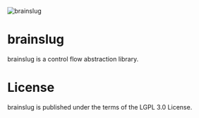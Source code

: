 ![brainslug]()

brainslug
=========

brainslug is a control flow abstraction library.

License
=======

brainslug is published under the terms of the LGPL 3.0 License.

